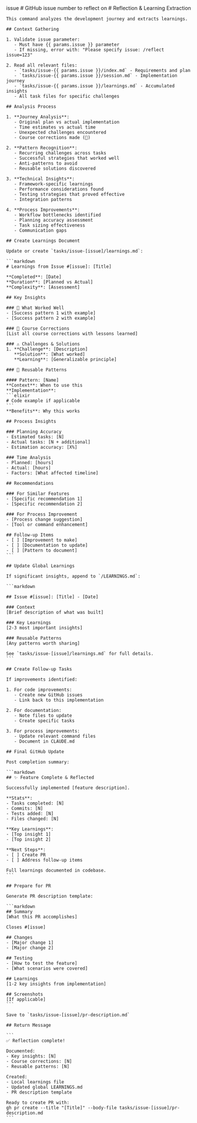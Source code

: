 <prompt>
  <params>
    issue # GitHub issue number to reflect on
  </params>

  <instructions>
    # Reflection & Learning Extraction
    
    This command analyzes the development journey and extracts learnings.
    
    ## Context Gathering
    
    1. Validate issue parameter:
       - Must have {{ params.issue }} parameter
       - If missing, error with: "Please specify issue: /reflect issue=123"
    
    2. Read all relevant files:
       - `tasks/issue-{{ params.issue }}/index.md` - Requirements and plan
       - `tasks/issue-{{ params.issue }}/session.md` - Implementation journey
       - `tasks/issue-{{ params.issue }}/learnings.md` - Accumulated insights
       - All task files for specific challenges
    
    ## Analysis Process
    
    1. **Journey Analysis**:
       - Original plan vs actual implementation
       - Time estimates vs actual time
       - Unexpected challenges encountered
       - Course corrections made (🔄)
    
    2. **Pattern Recognition**:
       - Recurring challenges across tasks
       - Successful strategies that worked well
       - Anti-patterns to avoid
       - Reusable solutions discovered
    
    3. **Technical Insights**:
       - Framework-specific learnings
       - Performance considerations found
       - Testing strategies that proved effective
       - Integration patterns
    
    4. **Process Improvements**:
       - Workflow bottlenecks identified
       - Planning accuracy assessment
       - Task sizing effectiveness
       - Communication gaps
    
    ## Create Learnings Document
    
    Update or create `tasks/issue-[issue]/learnings.md`:
    
    ```markdown
    # Learnings from Issue #[issue]: [Title]
    
    **Completed**: [Date]
    **Duration**: [Planned vs Actual]
    **Complexity**: [Assessment]
    
    ## Key Insights
    
    ### 🎯 What Worked Well
    - [Success pattern 1 with example]
    - [Success pattern 2 with example]
    
    ### 🔄 Course Corrections
    [List all course corrections with lessons learned]
    
    ### ⚠️ Challenges & Solutions
    1. **Challenge**: [Description]
       **Solution**: [What worked]
       **Learning**: [Generalizable principle]
    
    ### 🚀 Reusable Patterns
    
    #### Pattern: [Name]
    **Context**: When to use this
    **Implementation**:
    ```elixir
    # Code example if applicable
    ```
    **Benefits**: Why this works
    
    ## Process Insights
    
    ### Planning Accuracy
    - Estimated tasks: [N]
    - Actual tasks: [N + additional]
    - Estimation accuracy: [X%]
    
    ### Time Analysis
    - Planned: [hours]
    - Actual: [hours]
    - Factors: [What affected timeline]
    
    ## Recommendations
    
    ### For Similar Features
    - [Specific recommendation 1]
    - [Specific recommendation 2]
    
    ### For Process Improvement
    - [Process change suggestion]
    - [Tool or command enhancement]
    
    ## Follow-up Items
    - [ ] [Improvement to make]
    - [ ] [Documentation to update]
    - [ ] [Pattern to document]
    ```
    
    ## Update Global Learnings
    
    If significant insights, append to `/LEARNINGS.md`:
    
    ```markdown
    
    ## Issue #[issue]: [Title] - [Date]
    
    ### Context
    [Brief description of what was built]
    
    ### Key Learnings
    [2-3 most important insights]
    
    ### Reusable Patterns
    [Any patterns worth sharing]
    
    See `tasks/issue-[issue]/learnings.md` for full details.
    ```
    
    ## Create Follow-up Tasks
    
    If improvements identified:
    
    1. For code improvements:
       - Create new GitHub issues
       - Link back to this implementation
    
    2. For documentation:
       - Note files to update
       - Create specific tasks
    
    3. For process improvements:
       - Update relevant command files
       - Document in CLAUDE.md
    
    ## Final GitHub Update
    
    Post completion summary:
    
    ```markdown
    ## ✨ Feature Complete & Reflected
    
    Successfully implemented [feature description].
    
    **Stats**:
    - Tasks completed: [N]
    - Commits: [N]
    - Tests added: [N]
    - Files changed: [N]
    
    **Key Learnings**:
    - [Top insight 1]
    - [Top insight 2]
    
    **Next Steps**:
    - [ ] Create PR
    - [ ] Address follow-up items
    
    Full learnings documented in codebase.
    ```
    
    ## Prepare for PR
    
    Generate PR description template:
    
    ```markdown
    ## Summary
    [What this PR accomplishes]
    
    Closes #[issue]
    
    ## Changes
    - [Major change 1]
    - [Major change 2]
    
    ## Testing
    - [How to test the feature]
    - [What scenarios were covered]
    
    ## Learnings
    [1-2 key insights from implementation]
    
    ## Screenshots
    [If applicable]
    ```
    
    Save to `tasks/issue-[issue]/pr-description.md`
    
    ## Return Message
    
    ```
    ✅ Reflection complete!
    
    Documented:
    - Key insights: [N]
    - Course corrections: [N]
    - Reusable patterns: [N]
    
    Created:
    - Local learnings file
    - Updated global LEARNINGS.md
    - PR description template
    
    Ready to create PR with:
    gh pr create --title "[Title]" --body-file tasks/issue-[issue]/pr-description.md
    ```
  </instructions>
</prompt>